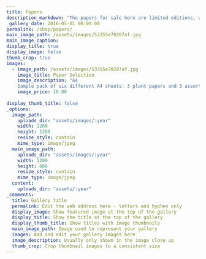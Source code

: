 ```yaml
---
title: Papers
description_markdown: "The papers for sale here are limited editions, with the fibres harvested, cooked, beaten and the sheets handmade in small batches. Generous A4 size. They can be used for printmaking, collage, writing beautiful letters and making books. All are tub-sized and most are inkjet printable AT YOUR OWN RISK! While making no archival claims, we pH test at each stage to ensure all paper is the right side of neutral. We use cotton, linen and abaca base pulps along with seasonal plant materials and other intriguing inclusions. Prices per sheet unless specified."
_gallery_date: 2016-05-01 00:00:00
permalink: /shop/papers/
main_image_path: /assets/images/53355e70207af.jpg
main_image_caption:
display_title: true
display_image: false
thumb_crop: true
images:
  - image_path: /assets/images/53355e70207af.jpg
    image_title: Paper Selection
    image_description: "A4
    Sample pack of six different A4 sheets: 3 plant papers and 3 assorted coloured papers for all sorts of projects. Details of fibres included."
    image_price: 10.00
  
display_thumb_title: false
_options:
  image_path:
    uploads_dir: "assets/images/:year"
    width: 1200
    height: 1200
    resize_style: contain
    mime_type: image/jpeg
  main_image_path:
    uploads_dir: "assets/images/:year"
    width: 1200
    height: 800
    resize_style: contain
    mime_type: image/jpeg
  content:
    uploads_dir: "assets/:year"
_comments:
  title: Gallery title
  permalink: Edit the web address here - letters and hyphen only
  display_image: Show featured image at the top of the gallery
  display_title: Show the title at the top of the gallery
  display_thumb_title: Show titles with image thumbnails 
  main_image_path: Image used to represent your gallery
  images: Add and edit your gallery images here
  image_description: Usually only shown in the image close up
  thumb_crop: Crop thumbnail images to a consistent size
---
```

